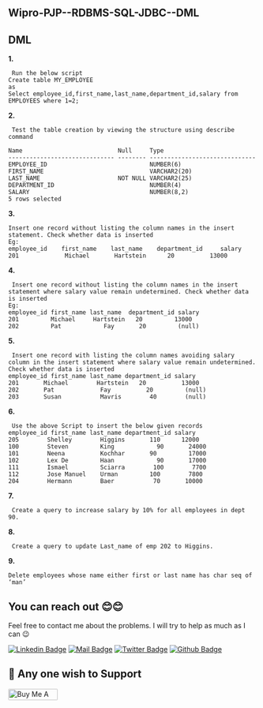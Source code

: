 ## Wipro-PJP--RDBMS-SQL-JDBC--DML

## **DML**

**1.**

```
 Run the below script
Create table MY_EMPLOYEE 
as
Select employee_id,first_name,last_name,department_id,salary from EMPLOYEES where 1=2;
```

**2.**

```
 Test the table creation by viewing the structure using describe command

Name                           Null     Type                                                                                                                                                                                          
------------------------------ -------- ------------------------------
EMPLOYEE_ID                             NUMBER(6)                                                                                                                                                                                     
FIRST_NAME                              VARCHAR2(20)                                                                                                                                                                                  
LAST_NAME                      NOT NULL VARCHAR2(25)                                                                                                                                                                                  
DEPARTMENT_ID                           NUMBER(4)                                                                                                                                                                                     
SALARY                                  NUMBER(8,2)                                                                                                                                                                                   
5 rows selected
```

**3.**

```
Insert one record without listing the column names in the insert statement. Check whether data is inserted
Eg:
employee_id    first_name    last_name    department_id     salary
201             Michael       Hartstein      20          13000
```

**4.**

```
 Insert one record without listing the column names in the insert statement where salary value remain undetermined. Check whether data is inserted
Eg: 
employee_id first_name last_name  department_id salary
201         Michael     Hartstein   20         13000
202         Pat            Fay       20         (null)
```

**5.**

```
 Insert one record with listing the column names avoiding salary column in the insert statement where salary value remain undetermined. Check whether data is inserted
employee_id first_name last_name department_id salary
201       Michael        Hartstein   20          13000
202       Pat             Fay          20         (null)
203       Susan           Mavris        40        (null)
```

**6.**

```
 Use the above Script to insert the below given records
employee_id first_name last_name department_id salary
205        Shelley        Higgins       110      12000
100        Steven         King            90       24000
101        Neena          Kochhar       90         17000
102        Lex De         Haan            90       17000
111        Ismael         Sciarra        100        7700
112        Jose Manuel    Urman         100        7800
204        Hermann        Baer           70       10000
```

**7.**

```
 Create a query to increase salary by 10% for all employees in dept 90.
```

**8.**

```
 Create a query to update Last_name of emp 202 to Higgins.
```

**9.**

```
Delete employees whose name either first or last name has char seq of ‘man’
```

## You can reach out 😊😊
Feel free to contact me about the problems. I will try to help as much as I can 😉

[![Linkedin Badge](https://img.shields.io/badge/linkedin-%230077B5.svg?&style=for-the-badge&logo=linkedin&logoColor=white)](https://www.linkedin.com/in/ajf013-francis-cruz/)
[![Mail Badge](https://img.shields.io/badge/email-c14438?style=for-the-badge&logo=Gmail&logoColor=white&link=mailto:furkanozbek1995@gmail.com)](mailto:cruzmma2021@gmail.com)
[![Twitter Badge](https://img.shields.io/badge/twitter-1DA1F2?style=for-the-badge&logo=twitter&logoColor=white)](https://twitter.com/Itsme_Ajf013)
[![Github Badge](https://img.shields.io/badge/github-333?style=for-the-badge&logo=github&logoColor=white)](https://github.com/ajf013)

## 🙏 Any one wish to Support

  <a href="https://www.buymeacoffee.com/ajf013" target="_blank"><img src="https://cdn.buymeacoffee.com/buttons/default-orange.png" alt="Buy Me A Coffee" height="23" width="100" style="border-radius:2px" />
</p>
